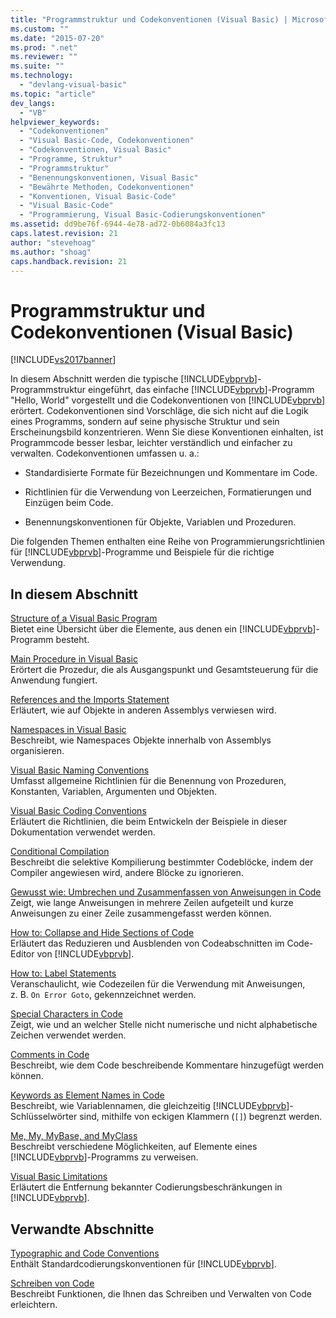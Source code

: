 ```yaml
---
title: "Programmstruktur und Codekonventionen (Visual Basic) | Microsoft Docs"
ms.custom: ""
ms.date: "2015-07-20"
ms.prod: ".net"
ms.reviewer: ""
ms.suite: ""
ms.technology: 
  - "devlang-visual-basic"
ms.topic: "article"
dev_langs: 
  - "VB"
helpviewer_keywords: 
  - "Codekonventionen"
  - "Visual Basic-Code, Codekonventionen"
  - "Codekonventionen, Visual Basic"
  - "Programme, Struktur"
  - "Programmstruktur"
  - "Benennungskonventionen, Visual Basic"
  - "Bewährte Methoden, Codekonventionen"
  - "Konventionen, Visual Basic-Code"
  - "Visual Basic-Code"
  - "Programmierung, Visual Basic-Codierungskonventionen"
ms.assetid: dd9be76f-6944-4e78-ad72-0b6084a3fc13
caps.latest.revision: 21
author: "stevehoag"
ms.author: "shoag"
caps.handback.revision: 21
---
```

# Programmstruktur und Codekonventionen (Visual Basic)
[!INCLUDE[vs2017banner](~/includes/vs2017banner.md)]

In diesem Abschnitt werden die typische [!INCLUDE[vbprvb](~/includes/vbprvb-md.md)]\-Programmstruktur eingeführt, das einfache [!INCLUDE[vbprvb](~/includes/vbprvb-md.md)]\-Programm "Hello, World" vorgestellt und die Codekonventionen von [!INCLUDE[vbprvb](~/includes/vbprvb-md.md)] erörtert.  Codekonventionen sind Vorschläge, die sich nicht auf die Logik eines Programms, sondern auf seine physische Struktur und sein Erscheinungsbild konzentrieren.  Wenn Sie diese Konventionen einhalten, ist Programmcode besser lesbar, leichter verständlich und einfacher zu verwalten.  Codekonventionen umfassen u. a.:  
  
-   Standardisierte Formate für Bezeichnungen und Kommentare im Code.  
  
-   Richtlinien für die Verwendung von Leerzeichen, Formatierungen und Einzügen beim Code.  
  
-   Benennungskonventionen für Objekte, Variablen und Prozeduren.  
  
 Die folgenden Themen enthalten eine Reihe von Programmierungsrichtlinien für [!INCLUDE[vbprvb](~/includes/vbprvb-md.md)]\-Programme und Beispiele für die richtige Verwendung.  
  
## In diesem Abschnitt  
 [Structure of a Visual Basic Program](../../../visual-basic/programming-guide/program-structure/structure-of-a-visual-basic-program.md)  
 Bietet eine Übersicht über die Elemente, aus denen ein [!INCLUDE[vbprvb](~/includes/vbprvb-md.md)]\-Programm besteht.  
  
 [Main Procedure in Visual Basic](../../../visual-basic/programming-guide/program-structure/main-procedure.md)  
 Erörtert die Prozedur, die als Ausgangspunkt und Gesamtsteuerung für die Anwendung fungiert.  
  
 [References and the Imports Statement](../../../visual-basic/programming-guide/program-structure/references-and-the-imports-statement.md)  
 Erläutert, wie auf Objekte in anderen Assemblys verwiesen wird.  
  
 [Namespaces in Visual Basic](../../../visual-basic/programming-guide/program-structure/namespaces.md)  
 Beschreibt, wie Namespaces Objekte innerhalb von Assemblys organisieren.  
  
 [Visual Basic Naming Conventions](../../../visual-basic/programming-guide/program-structure/naming-conventions.md)  
 Umfasst allgemeine Richtlinien für die Benennung von Prozeduren, Konstanten, Variablen, Argumenten und Objekten.  
  
 [Visual Basic Coding Conventions](../../../visual-basic/programming-guide/program-structure/coding-conventions.md)  
 Erläutert die Richtlinien, die beim Entwickeln der Beispiele in dieser Dokumentation verwendet werden.  
  
 [Conditional Compilation](../../../visual-basic/programming-guide/program-structure/conditional-compilation.md)  
 Beschreibt die selektive Kompilierung bestimmter Codeblöcke, indem der Compiler angewiesen wird, andere Blöcke zu ignorieren.  
  
 [Gewusst wie: Umbrechen und Zusammenfassen von Anweisungen in Code](../../../visual-basic/programming-guide/program-structure/how-to-break-and-combine-statements-in-code.md)  
 Zeigt, wie lange Anweisungen in mehrere Zeilen aufgeteilt und kurze Anweisungen zu einer Zeile zusammengefasst werden können.  
  
 [How to: Collapse and Hide Sections of Code](../../../visual-basic/programming-guide/program-structure/how-to-collapse-and-hide-sections-of-code.md)  
 Erläutert das Reduzieren und Ausblenden von Codeabschnitten im Code\-Editor von [!INCLUDE[vbprvb](~/includes/vbprvb-md.md)].  
  
 [How to: Label Statements](../../../visual-basic/programming-guide/program-structure/how-to-label-statements.md)  
 Veranschaulicht, wie Codezeilen für die Verwendung mit Anweisungen, z. B. `On Error Goto`, gekennzeichnet werden.  
  
 [Special Characters in Code](../../../visual-basic/programming-guide/program-structure/special-characters-in-code.md)  
 Zeigt, wie und an welcher Stelle nicht numerische und nicht alphabetische Zeichen verwendet werden.  
  
 [Comments in Code](../../../visual-basic/programming-guide/program-structure/comments-in-code.md)  
 Beschreibt, wie dem Code beschreibende Kommentare hinzugefügt werden können.  
  
 [Keywords as Element Names in Code](../../../visual-basic/programming-guide/program-structure/keywords-as-element-names-in-code.md)  
 Beschreibt, wie Variablennamen, die gleichzeitig [!INCLUDE[vbprvb](~/includes/vbprvb-md.md)]\-Schlüsselwörter sind, mithilfe von eckigen Klammern \(`[]`\) begrenzt werden.  
  
 [Me, My, MyBase, and MyClass](../../../visual-basic/programming-guide/program-structure/me-my-mybase-and-myclass.md)  
 Beschreibt verschiedene Möglichkeiten, auf Elemente eines [!INCLUDE[vbprvb](~/includes/vbprvb-md.md)]\-Programms zu verweisen.  
  
 [Visual Basic Limitations](../../../visual-basic/programming-guide/program-structure/limitations.md)  
 Erläutert die Entfernung bekannter Codierungsbeschränkungen in [!INCLUDE[vbprvb](~/includes/vbprvb-md.md)].  
  
## Verwandte Abschnitte  
 [Typographic and Code Conventions](../../../visual-basic/language-reference/typographic-and-code-conventions.md)  
 Enthält Standardcodierungskonventionen für [!INCLUDE[vbprvb](~/includes/vbprvb-md.md)].  
  
 [Schreiben von Code](/visual-studio/ide/writing-code-in-the-code-and-text-editor)  
 Beschreibt Funktionen, die Ihnen das Schreiben und Verwalten von Code erleichtern.
